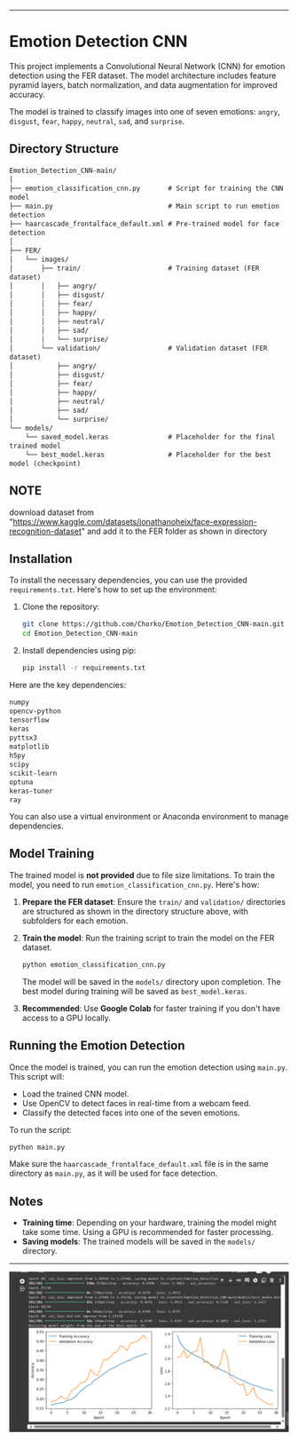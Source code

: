 
---

# Emotion Detection CNN

This project implements a Convolutional Neural Network (CNN) for emotion detection using the FER dataset. The model architecture includes feature pyramid layers, batch normalization, and data augmentation for improved accuracy. 

The model is trained to classify images into one of seven emotions: `angry`, `disgust`, `fear`, `happy`, `neutral`, `sad`, and `surprise`.

## Directory Structure

```
Emotion_Detection_CNN-main/
│
├── emotion_classification_cnn.py       # Script for training the CNN model
├── main.py                             # Main script to run emotion detection
├── haarcascade_frontalface_default.xml # Pre-trained model for face detection
│
├── FER/
│   └── images/
│       ├── train/                      # Training dataset (FER dataset)
│       │   ├── angry/
│       │   ├── disgust/
│       │   ├── fear/
│       │   ├── happy/
│       │   ├── neutral/
│       │   ├── sad/
│       │   └── surprise/
│       └── validation/                 # Validation dataset (FER dataset)
│           ├── angry/
│           ├── disgust/
│           ├── fear/
│           ├── happy/
│           ├── neutral/
│           ├── sad/
│           └── surprise/
└── models/
    └── saved_model.keras               # Placeholder for the final trained model
    └── best_model.keras                # Placeholder for the best model (checkpoint)
```
## NOTE
download dataset from "https://www.kaggle.com/datasets/jonathanoheix/face-expression-recognition-dataset" and add it to the FER folder as shown in directory

## Installation

To install the necessary dependencies, you can use the provided `requirements.txt`. Here's how to set up the environment:

1. Clone the repository:
   ```bash
   git clone https://github.com/Chorko/Emotion_Detection_CNN-main.git
   cd Emotion_Detection_CNN-main
   ```

2. Install dependencies using pip:
   ```bash
   pip install -r requirements.txt
   ```

Here are the key dependencies:
```
numpy
opencv-python
tensorflow
keras
pyttsx3
matplotlib
h5py
scipy
scikit-learn
optuna
keras-tuner
ray
```

You can also use a virtual environment or Anaconda environment to manage dependencies.

## Model Training

The trained model is **not provided** due to file size limitations. To train the model, you need to run `emotion_classification_cnn.py`. Here's how:

1. **Prepare the FER dataset**: Ensure the `train/` and `validation/` directories are structured as shown in the directory structure above, with subfolders for each emotion.
   
2. **Train the model**: Run the training script to train the model on the FER dataset.
   ```bash
   python emotion_classification_cnn.py
   ```

   The model will be saved in the `models/` directory upon completion. The best model during training will be saved as `best_model.keras`.

3. **Recommended**: Use **Google Colab** for faster training if you don't have access to a GPU locally.

## Running the Emotion Detection

Once the model is trained, you can run the emotion detection using `main.py`. This script will:

- Load the trained CNN model.
- Use OpenCV to detect faces in real-time from a webcam feed.
- Classify the detected faces into one of the seven emotions.
  
To run the script:
```bash
python main.py
```

Make sure the `haarcascade_frontalface_default.xml` file is in the same directory as `main.py`, as it will be used for face detection.

## Notes

- **Training time**: Depending on your hardware, training the model might take some time. Using a GPU is recommended for faster processing.
- **Saving models**: The trained models will be saved in the `models/` directory.

---
![alt text](image.png)